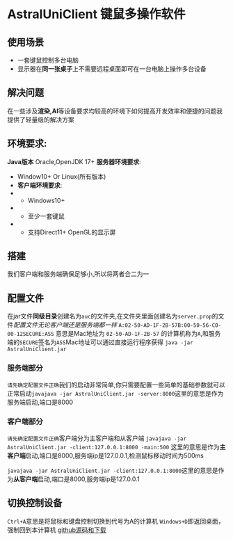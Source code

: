 # AstralUniClient 键鼠多操作软件
## 使用场景
- 一套键鼠控制多台电脑
- 显示器在**同一张桌子**上不需要远程桌面即可在一台电脑上操作多台设备
## 解决问题
在一些涉及**渲染,AI**等设备要求均较高的环境下如何提高开发效率和便捷的问题我提供了轻量级的解决方案
## 环境要求:
**Java版本** Oracle,OpenJDK 17+
**服务器环境要求**:
- Window10+ Or Linux(所有版本)
- **客户端环境要求**:
- - Windows10+
- - 至少一套键鼠
- - 支持Direct11+ OpenGL的显示屏
## 搭建
我们客户端和服务端确保足够小,所以将两者合二为一
## 配置文件
在jar文件**同级目录**创建名为`auc`的文件夹,在文件夹里面创建名为`server.prop`的文件*配置文件无论客户端还是服务端都一样*
```A:02-50-AD-1F-2B-57B:00-50-56-C0-00-12SECURE:ASS```
意思是Mac地址为
`02-50-AD-1F-2B-57`
的计算机称为`A`,和服务端的`SECURE`签名为`ASS`Mac地址可以通过直接运行程序获得
```java -jar AstralUniClient.jar```
### 服务端部分
`请先确定配置文件正确`我们的启动非常简单,你只需要配置一些简单的基础参数就可以正常启动```javajava -jar AstralUniClient.jar -server:8000```这里的意思是作为服务端启动,端口是8000
### 客户端部分
`请先确定配置文件正确`客户端分为主客户端和从客户端
```javajava -jar AstralUniClient.jar -client:127.0.0.1:8000 -main:500```
这里的意思是作为**主客户端**启动,端口是8000,服务端ip是127.0.0.1,检测鼠标移动时间为500ms

```javajava -jar AstralUniClient.jar -client:127.0.0.1:8000```这里的意思是作为**从客户端**启动,端口是8000,服务端ip是127.0.0.1

## 切换控制设备
`Ctrl+A`意思是将鼠标和键盘控制切换到代号为A的计算机
`Windows+D`即返回桌面，强制回到本计算机
[github源码和下载](https://github.com/Spaso1/AstralUniClient)